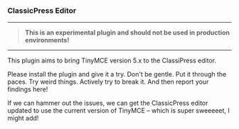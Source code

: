 ### ClassicPress Editor

___
> **This is an experimental plugin and should not be used in production environments!**
___
This plugin aims to bring TinyMCE version 5.x to the ClassiPress editor.

Please install the plugin and give it a try. Don't be gentle. Put it through the paces. Try weird things. Actively try to break it. And then report your findings here! 

If we can hammer out the issues, we can get the ClassicPress editor updated to use the current version of TinyMCE – which is super sweeeeet, I might add!
